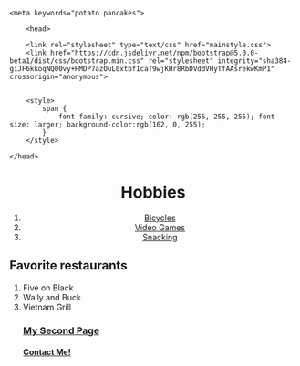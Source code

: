 <html>
<title> My Homepage =) </title>

	<meta keywords="potato pancakes">

		<head>

        <link rel="stylesheet" type="text/css" href="mainstyle.css">
        <link href="https://cdn.jsdelivr.net/npm/bootstrap@5.0.0-beta1/dist/css/bootstrap.min.css" rel="stylesheet" integrity="sha384-giJF6kkoqNQ00vy+HMDP7azOuL0xtbfIcaT9wjKHr8RbDVddVHyTfAAsrekwKmP1" crossorigin="anonymous">
        
        
        <style>
            span {
                font-family: cursive; color: rgb(255, 255, 255); font-size: larger; background-color:rgb(162, 0, 255);
            }
        </style>
    
    </head>
	

<body>

<h1><center><span id="blueBoi"> Hobbies</center>  </span></h1>
        <ol>
            <center>
            <li><span><a href="https://www.pinkbike.com">Bicycles</span></a></li>
            <li><span></span><a href="https://www.twitch.com">Video Games</a></li>
            <li><a href="https://www.doritos.com">Snacking</a></li>
        </center>
        </ol>

<h2><b> Favorite restaurants</b></h2>
	<ol>
	<li><span> Five on Black </span></li>
	<div><li> <span class="myClass"> Wally and Buck</span> </li></div>
	<li><span> Vietnam Grill </span></li>

<h3> <a href="SecondPage.html"> My Second Page </a> </h3>
<h4> <a href="ContactMe.html"> Contact Me! </a> </h4>



</body>
</html>
